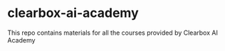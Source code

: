 # clearbox-ai-academy
This repo contains materials for all the courses provided by Clearbox AI Academy
